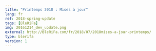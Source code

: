 ```yaml
---
title: "Printemps 2018 : Mises à jour"
lang: fr
ref: 2018-spring-update
tags: [BleRiFa]
img: 20161214_dev_update.png
external: http://BleRiFa.com/fr/2018/07/2018mises-a-jour-printemps/
type: blerifa
version: 1
---
```

